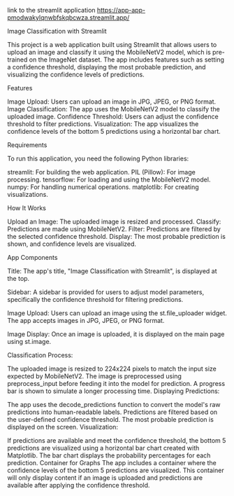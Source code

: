 link to the streamlit application https://app-app-pmodwakylqnwbfskqbcwza.streamlit.app/

Image Classification with Streamlit

This project is a web application built using Streamlit that allows users to upload an image and classify it using the MobileNetV2 model, which is pre-trained on the ImageNet dataset. The app includes features such as setting a confidence threshold, displaying the most probable prediction, and visualizing the confidence levels of predictions.

Features

Image Upload: Users can upload an image in JPG, JPEG, or PNG format. Image Classification: The app uses the MobileNetV2 model to classify the uploaded image. Confidence Threshold: Users can adjust the confidence threshold to filter predictions. Visualization: The app visualizes the confidence levels of the bottom 5 predictions using a horizontal bar chart.

Requirements

To run this application, you need the following Python libraries:

streamlit: For building the web application. PIL (Pillow): For image processing. tensorflow: For loading and using the MobileNetV2 model. numpy: For handling numerical operations. matplotlib: For creating visualizations.

How It Works

Upload an Image: The uploaded image is resized and processed. Classify: Predictions are made using MobileNetV2. Filter: Predictions are filtered by the selected confidence threshold. Display: The most probable prediction is shown, and confidence levels are visualized.

App Components

Title: The app's title, "Image Classification with Streamlit", is displayed at the top.

Sidebar: A sidebar is provided for users to adjust model parameters, specifically the confidence threshold for filtering predictions.

Image Upload: Users can upload an image using the st.file_uploader widget. The app accepts images in JPG, JPEG, or PNG format.

Image Display: Once an image is uploaded, it is displayed on the main page using st.image.

Classification Process:

The uploaded image is resized to 224x224 pixels to match the input size expected by MobileNetV2. The image is preprocessed using preprocess_input before feeding it into the model for prediction. A progress bar is shown to simulate a longer processing time. Displaying Predictions:

The app uses the decode_predictions function to convert the model's raw predictions into human-readable labels. Predictions are filtered based on the user-defined confidence threshold. The most probable prediction is displayed on the screen. Visualization:

If predictions are available and meet the confidence threshold, the bottom 5 predictions are visualized using a horizontal bar chart created with Matplotlib. The bar chart displays the probability percentages for each prediction. Container for Graphs The app includes a container where the confidence levels of the bottom 5 predictions are visualized. This container will only display content if an image is uploaded and predictions are available after applying the confidence threshold.
